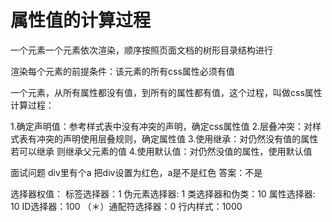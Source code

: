 # 属性值的计算过程
一个元素一个元素依次渲染，顺序按照页面文档的树形目录结构进行

渲染每个元素的前提条件：该元素的所有css属性必须有值

一个元素，从所有属性都没有值，到所有的属性都有值，这个过程，叫做css属性计算过程：

1.确定声明值：参考样式表中没有冲突的声明，确定css属性值
2.层叠冲突：对样式表有冲突的声明使用层叠规则，确定属性值
3.使用继承：对仍然没有值的属性 若可以继承 则继承父元素的值
4.使用默认值：对仍然没值的属性，使用默认值

面试问题
div里有个a
把div设置为红色，a是不是红色 答案：不是

选择器权值：
标签选择器：1
伪元素选择器: 1
类选择器和伪类：10
属性选择器: 10
ID选择器：100
（＊）通配符选择器：0
行内样式：1000
